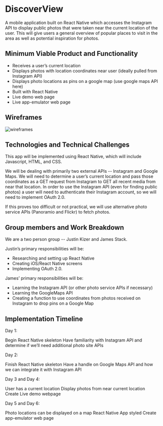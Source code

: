 # **DiscoverView**

A mobile application built on React Native which accesses the Instagram API to display public photos that were taken near the current location of the user. This will give users a general overview of popular places to visit in the area as well as potential inspiration for photos.

## Minimum Viable Product and Functionality

 - Receives a user’s current location
 - Displays photos with location coordinates near user (ideally pulled from Instagram API)
 - Displays photo locations as pins on a google map (use google maps API here)
 - Built with React Native
 - Live demo web page
 - Live app-emulator web page

## Wireframes

![wireframes](docs/wireframes/Screens.png)

## Technologies and Technical Challenges

This app will be implemented using React Native, which will include Javascript, HTML, and CSS.

We will be dealing with primarily two external APIs -- Instagram and Google Maps. We will need to determine a user’s current location and pass those coordinates as a GET request from Instagram to GET all recent media from near that location. In order to use the Instagram API (even for finding public photos) a user will need to authenticate their Instagram account, so we will need to implement OAuth 2.0.

If this proves too difficult or not practical, we will use alternative photo service APIs (Panoramio and Flickr) to fetch photos.

## Group members and Work Breakdown

We are a two person group -- Justin Kizer and James Stack.

Justin’s primary responsibilities will be:
 - Researching and setting up React Native
 - Creating iOS/React Native screens
 - Implementing OAuth 2.0.

James’ primary responsibilities will be:
 - Learning the Instagram API (or other photo service APIs if necessary)
 - Learning the GoogleMaps API
 - Creating a function to use coordinates from photos received on Instagram to drop pins on a Google Map

## Implementation Timeline
Day 1:

Begin React Native skeleton
Have familiarity with Instagram API and determine if we’ll need additional photo site APIs

Day 2:

Finish React Native skeleton
Have a handle on Google Maps API and how we can integrate it with Instagram API

Day 3 and Day 4:

User has a current location
Display photos from near current location
Create Live demo webpage

Day 5 and Day 6:

Photo locations can be displayed on a map
React Native App styled
Create app-emulator web page
